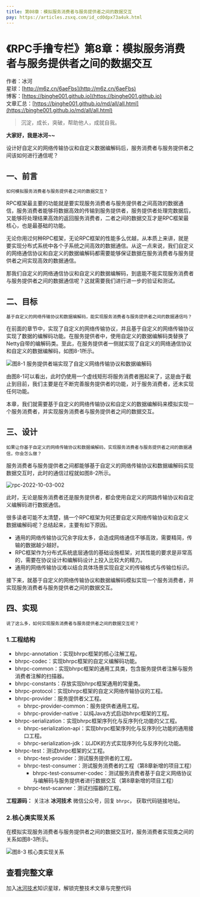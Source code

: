 ```yaml
---
title: 第08章：模拟服务消费者与服务提供者之间的数据交互
pay: https://articles.zsxq.com/id_cd0dpx73a4uk.html
---
```


# 《RPC手撸专栏》第8章：模拟服务消费者与服务提供者之间的数据交互

作者：冰河
<br/>星球：[http://m6z.cn/6aeFbs](http://m6z.cn/6aeFbs)
<br/>博客：[https://binghe001.github.io](https://binghe001.github.io)
<br/>文章汇总：[https://binghe001.github.io/md/all/all.html](https://binghe001.github.io/md/all/all.html)

> 沉淀，成长，突破，帮助他人，成就自我。

**大家好，我是冰河~~**

设计好自定义的网络传输协议和自定义数据编解码后，服务消费者与服务提供者之间该如何进行通信呢？

## 一、前言

`如何模拟服务消费者与服务提供者之间的数据交互？`

RPC框架最主要的功能就是要实现服务消费者与服务提供者之间高效的数据通信，服务消费者能够将数据高效的传输到服务提供者，服务提供者处理完数据后，又能够将处理结果高效的返回服务消费者，二者之间的数据交互才是RPC框架最核心，也是最基础的功能。

无论你用过何种RPC框架，无论RPC框架的性能多么优越，从本质上来讲，就是要实现分布式系统中各个子系统之间高效的数据通信。从这一点来说，我们自定义的网络通信协议和自定义的数据编解码都需要能够保证数据在服务消费者与服务提供者之间实现高效的数据通信。

那我们自定义的网络通信协议和自定义的数据编解码，到底能不能实现服务消费者与服务提供者之间的数据通信呢？这就需要我们进行进一步的验证和测试。

## 二、目标

`基于自定义的网络传输协议和数据编解码，能实现服务消费者与服务提供者之间的数据通信吗？`

在前面的章节中，实现了自定义的网络传输协议，并且基于自定义的网络传输协议实现了数据的编解码功能。在服务提供者中，使用自定义的数据编解码类替换了Netty自带的编解码类。至此，在服务提供者一侧就实现了自定义的网络通信协议和自定义的数据编解码，如图8-1所示。

![图8-1 服务提供者端实现了自定义网络传输协议和数据编解码](https://binghe001.github.io/assets/images/middleware/rpc/rpc-2022-10-03-001.png)

由图8-1可以看出，此时仍使用一个虚线矩形将服务消费者圈起来了，这是由于截止到目前，我们主要是在不断完善服务提供者的功能，对于服务消费者，还未实现任何功能。

本章，我们就需要基于自定义的网络传输协议和自定义的数据编解码来模拟实现一个服务消费者，并实现服务消费者与服务提供者之间的数据交互。

## 三、设计

`如果让你基于自定义的网络传输协议和数据编解码，实现服务消费者与服务提供者之间的数据通信，你会怎么做？`

服务消费者与服务提供者之间都能够基于自定义的网络传输协议和数据编解码实现数据交互时，此时的通信过程就如图8-2所示。

![rpc-2022-10-03-002](https://binghe001.github.io/assets/images/middleware/rpc/rpc-2022-10-03-002.png)

此时，无论是服务消费者还是服务提供者，都会使用自定义的网路传输协议和自定义编解码进行数据通信。

很多读者可能不太清楚，搞一个RPC框架为何还要自定义网络传输协议和自定义数据编解码呢？总结起来，主要有如下原因。

* 通用的网络传输协议冗余字段太多，会造成网络通信不够高效，需要精简，传输的数据越少越好。
* RPC框架作为分布式系统底层通信的基础设施框架，对其性能的要求是非常高的，需要在协议设计和编解码设计上投入比较大的精力。
* 通用的网络传输协议难以结合具体场景实现自定义的传输格式与传输位标识。

接下来，就基于自定义的网络传输协议和数据编解码模拟实现一个服务消费者，并实现服务消费者与服务提供者之间的数据交互。

## 四、实现

`说了这么多，如何实现服务消费者与服务提供者之间的数据交互呢？`

### 1.工程结构

* bhrpc-annotation：实现bhrpc框架的核心注解工程。
* bhrpc-codec：实现bhrpc框架的自定义编解码功能。
* bhrpc-common：实现bhrpc框架的通用工具类，包含服务提供者注解与服务消费者注解的扫描器。
* bhrpc-constants：存放实现bhrpc框架通用的常量类。
* bhrpc-protocol：实现bhrpc框架的自定义网络传输协议的工程。
* bhrpc-provider：服务提供者父工程。
  - bhrpc-provider-common：服务提供者通用工程。
  - bhrpc-provider-native：以纯Java方式启动bhrpc框架的工程。
* bhrpc-serialization：实现bhrpc框架序列化与反序列化功能的父工程。
  - bhrpc-serialization-api：实现bhrpc框架序列化与反序列化功能的通用接口工程。
  - bhrpc-serialization-jdk：以JDK的方式实现序列化与反序列化功能。
* bhrpc-test：测试bhrpc框架的父工程。 
  - bhrpc-test-provider：测试服务提供者的工程。
  - bhrpc-test-consumer：测试服务消费者的工程（第8章新增的项目工程）
    - bhrpc-test-consumer-codec：测试服务消费者基于自定义网络协议与编解码与服务提供者进行数据交互（第8章新增的项目工程）
  - bhrpc-test-scanner：测试扫描器的工程。

**工程源码：** 关注冰 **冰河技术** 微信公众号，回复 `bhrpc`， 获取代码链接地址。

### 2.核心类实现关系

在模拟实现服务消费者与服务提供者之间的数据交互时，服务消费者实现类之间的关系如图8-3所示。

![图8-3 核心类实现关系](https://binghe001.github.io/assets/images/middleware/rpc/rpc-2022-10-03-003.png)

## 查看完整文章

加入[冰河技术](http://m6z.cn/6aeFbs)知识星球，解锁完整技术文章与完整代码